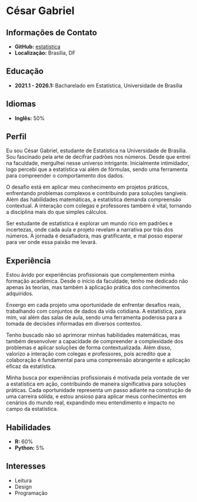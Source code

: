 # César Gabriel

## Informações de Contato

- **GitHub:** [estatistica](https://czargab18.github.io.com/estatistica)
- **Localização:** Brasília, DF

## Educação

- **2021.1 - 2026.1:** Bacharelado em Estatística, Universidade de Brasília

## Idiomas

- **Inglês:** 50%

## Perfil


Eu sou César Gabriel, estudante de Estatística na Universidade de Brasília. Sou fascinado pela arte de decifrar padrões nos números. Desde que entrei na faculdade, mergulhei nesse universo intrigante. Inicialmente intimidador, logo percebi que a estatística vai além de fórmulas, sendo uma ferramenta para compreender o comportamento dos dados.

O desafio está em aplicar meu conhecimento em projetos práticos, enfrentando problemas complexos e contribuindo para soluções tangíveis. Além das habilidades matemáticas, a estatística demanda compreensão contextual. A interação com colegas e professores também é vital, tornando a disciplina mais do que simples cálculos.

Ser estudante de estatística é explorar um mundo rico em padrões e incertezas, onde cada aula e projeto revelam a narrativa por trás dos números. A jornada é desafiadora, mas gratificante, e mal posso esperar para ver onde essa paixão me levará.


## Experiência
Estou ávido por experiências profissionais que complementem minha formação acadêmica. Desde o início da faculdade, tenho me dedicado não apenas às teorias, mas também à aplicação prática dos conhecimentos adquiridos.

Enxergo em cada projeto uma oportunidade de enfrentar desafios reais, trabalhando com conjuntos de dados da vida cotidiana. A estatística, para mim, vai além das salas de aula, sendo uma ferramenta poderosa para a tomada de decisões informadas em diversos contextos.

Tenho buscado não só aprimorar minhas habilidades matemáticas, mas também desenvolver a capacidade de compreender a complexidade dos problemas e aplicar soluções de forma contextualizada. Além disso, valorizo a interação com colegas e professores, pois acredito que a colaboração é fundamental para uma compreensão abrangente e aplicação eficaz da estatística.

Minha busca por experiências profissionais é motivada pela vontade de ver a estatística em ação, contribuindo de maneira significativa para soluções práticas. Cada oportunidade representa um passo adiante na construção de uma carreira sólida, e estou ansioso para aplicar meus conhecimentos em cenários do mundo real, expandindo meu entendimento e impacto no campo da estatística.

## Habilidades

- **R:** 60%
- **Python:** 5%

## Interesses

- Leitura
- Design
- Programação
